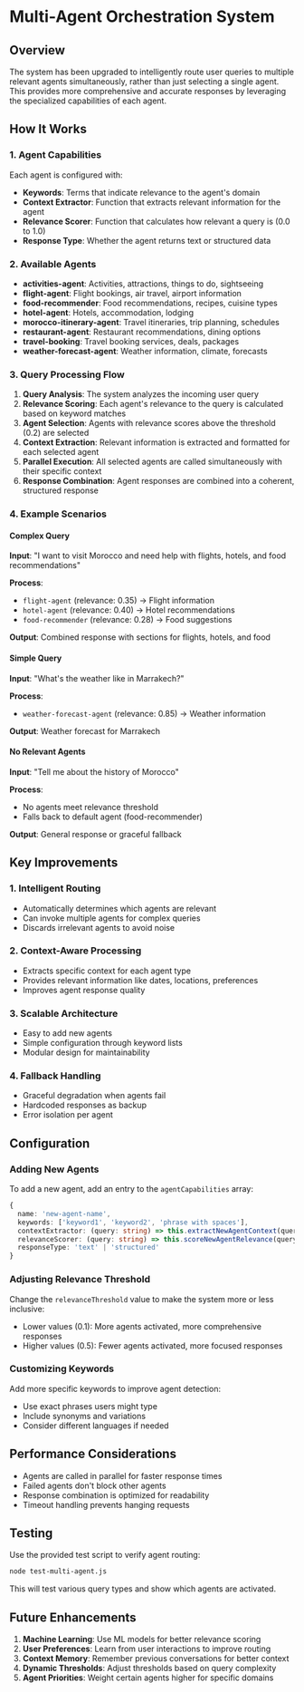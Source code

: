 # Multi-Agent Orchestration System

## Overview

The system has been upgraded to intelligently route user queries to multiple relevant agents simultaneously, rather than just selecting a single agent. This provides more comprehensive and accurate responses by leveraging the specialized capabilities of each agent.

## How It Works

### 1. Agent Capabilities
Each agent is configured with:
- **Keywords**: Terms that indicate relevance to the agent's domain
- **Context Extractor**: Function that extracts relevant information for the agent
- **Relevance Scorer**: Function that calculates how relevant a query is (0.0 to 1.0)
- **Response Type**: Whether the agent returns text or structured data

### 2. Available Agents
- **activities-agent**: Activities, attractions, things to do, sightseeing
- **flight-agent**: Flight bookings, air travel, airport information
- **food-recommender**: Food recommendations, recipes, cuisine types
- **hotel-agent**: Hotels, accommodation, lodging
- **morocco-itinerary-agent**: Travel itineraries, trip planning, schedules
- **restaurant-agent**: Restaurant recommendations, dining options
- **travel-booking**: Travel booking services, deals, packages
- **weather-forecast-agent**: Weather information, climate, forecasts

### 3. Query Processing Flow

1. **Query Analysis**: The system analyzes the incoming user query
2. **Relevance Scoring**: Each agent's relevance to the query is calculated based on keyword matches
3. **Agent Selection**: Agents with relevance scores above the threshold (0.2) are selected
4. **Context Extraction**: Relevant information is extracted and formatted for each selected agent
5. **Parallel Execution**: All selected agents are called simultaneously with their specific context
6. **Response Combination**: Agent responses are combined into a coherent, structured response

### 4. Example Scenarios

#### Complex Query
**Input**: "I want to visit Morocco and need help with flights, hotels, and food recommendations"

**Process**:
- `flight-agent` (relevance: 0.35) → Flight information
- `hotel-agent` (relevance: 0.40) → Hotel recommendations  
- `food-recommender` (relevance: 0.28) → Food suggestions

**Output**: Combined response with sections for flights, hotels, and food

#### Simple Query
**Input**: "What's the weather like in Marrakech?"

**Process**:
- `weather-forecast-agent` (relevance: 0.85) → Weather information

**Output**: Weather forecast for Marrakech

#### No Relevant Agents
**Input**: "Tell me about the history of Morocco"

**Process**:
- No agents meet relevance threshold
- Falls back to default agent (food-recommender)

**Output**: General response or graceful fallback

## Key Improvements

### 1. Intelligent Routing
- Automatically determines which agents are relevant
- Can invoke multiple agents for complex queries
- Discards irrelevant agents to avoid noise

### 2. Context-Aware Processing
- Extracts specific context for each agent type
- Provides relevant information like dates, locations, preferences
- Improves agent response quality

### 3. Scalable Architecture
- Easy to add new agents
- Simple configuration through keyword lists
- Modular design for maintainability

### 4. Fallback Handling
- Graceful degradation when agents fail
- Hardcoded responses as backup
- Error isolation per agent

## Configuration

### Adding New Agents
To add a new agent, add an entry to the `agentCapabilities` array:

```typescript
{
  name: 'new-agent-name',
  keywords: ['keyword1', 'keyword2', 'phrase with spaces'],
  contextExtractor: (query: string) => this.extractNewAgentContext(query),
  relevanceScorer: (query: string) => this.scoreNewAgentRelevance(query),
  responseType: 'text' | 'structured'
}
```

### Adjusting Relevance Threshold
Change the `relevanceThreshold` value to make the system more or less inclusive:
- Lower values (0.1): More agents activated, more comprehensive responses
- Higher values (0.5): Fewer agents activated, more focused responses

### Customizing Keywords
Add more specific keywords to improve agent detection:
- Use exact phrases users might type
- Include synonyms and variations
- Consider different languages if needed

## Performance Considerations

- Agents are called in parallel for faster response times
- Failed agents don't block other agents
- Response combination is optimized for readability
- Timeout handling prevents hanging requests

## Testing

Use the provided test script to verify agent routing:
```bash
node test-multi-agent.js
```

This will test various query types and show which agents are activated.

## Future Enhancements

1. **Machine Learning**: Use ML models for better relevance scoring
2. **User Preferences**: Learn from user interactions to improve routing
3. **Context Memory**: Remember previous conversations for better context
4. **Dynamic Thresholds**: Adjust thresholds based on query complexity
5. **Agent Priorities**: Weight certain agents higher for specific domains
